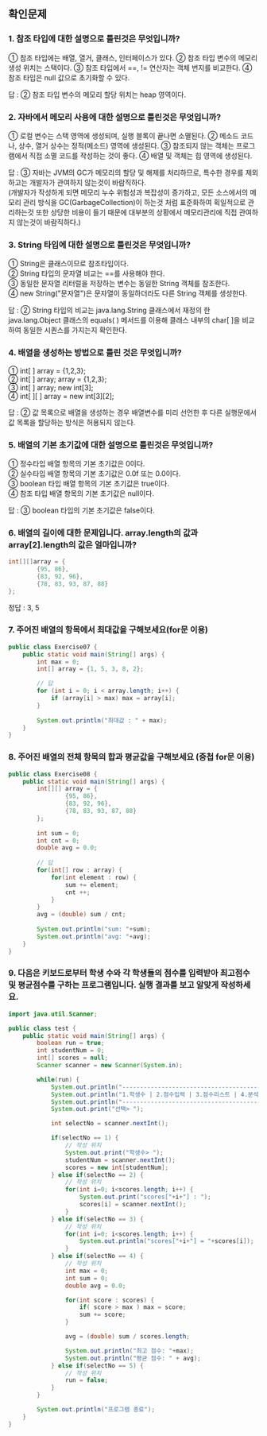 ## 확인문제
### 1. 참조 타입에 대한 설명으로 틀린것은 무엇입니까?
① 참조 타입에는 배열, 열거, 클래스, 인터페이스가 있다.
② 참조 타입 변수의 메모리 생성 위치는 스택이다.
③ 참조 타입에서 ==, != 연산자는 객체 번지를 비교한다.
④ 참조 타입은 null 값으로 초기화할 수 있다.

답 : ② 참조 타입 변수의 메모리 할당 위치는 heap 영역이다.

### 2. 자바에서 메모리 사용에 대한 설명으로 틀린것은 무엇입니까?
① 로컬 변수는 스택 영역에 생성되며, 실행 블록이 끝나면 소멸된다.
② 메소드 코드나, 상수, 열거 상수는 정적(메소드) 영역에 생성된다.
③ 참조되지 않는 객체는 프로그램에서 직접 소멸 코드를 작성하는 것이 좋다.
④ 배열 및 객체는 힙 영역에 생성된다.

답 : ③ 자바는 JVM의 GC가 메모리의 할당 및 해제를 처리하므로, 특수한 경우를 제외하고는 개발자가 관여하지 않는것이 바람직하다.  
(개발자가 작성하게 되면 메모리 누수 위험성과 복잡성이 증가하고, 모든 소스에서의 메모리 관리 방식을 GC(GarbageCollection)이 하는것 처럼 표준화하여 획일적으로 관리하는것 또한 상당한 비용이 들기 때문에 대부분의 상황에서 메모리관리에 직접 관여하지 않는것이 바람직하다.)

### 3. String 타입에 대한 설명으로 틀린것은 무엇입니까?
① String은 클래스이므로 참조타입이다.  
② String 타입의 문자열 비교는 ==를 사용해야 한다.  
③ 동일한 문자열 리터럴을 저장하는 변수는 동일한 String 객체를 참조한다.  
④ new String("문자열")은 문자열이 동일하더라도 다른 String 객체를 생성한다.  

답 : ② String 타입의 비교는 java.lang.String 클래스에서 재정의 한 java.lang.Object 클래스의 equals( ) 메서드를 이용해 클래스 내부의 char[ ]을 비교하여 동일한 시퀀스를 가지는지 확인한다.  

### 4. 배열을 생성하는 방법으로 틀린 것은 무엇입니까?
① int[ ] array = {1,2,3};  
② int[ ] array; array = {1,2,3};  
③ int[ ] array; new int[3];  
④ int[ ][ ] array = new int[3][2];  

답 : ② 값 목록으로 배열을 생성하는 경우 배열변수를 미리 선언한 후 다른 실행문에서 값 목록을 할당하는 방식은 허용되지 않는다.  

### 5. 배열의 기본 초기값에 대한 설명으로 틀린것은 무엇입니까?
① 정수타입 배열 항목의 기본 초기값은 0이다.  
② 실수타입 배열 항목의 기본 초기값은 0.0f 또는 0.0이다.  
③ boolean 타입 배열 항목의 기본 초기값은 true이다.  
④ 참조 타입 배열 항목의 기본 초기값은 null이다.  

답 : ③ boolean 타입의 기본 초기값은 false이다.

### 6. 배열의 길이에 대한 문제입니다. array.length의 값과 array[2].length의 값은 얼마입니까?
```java
int[][]array = {
        {95, 86},
        {83, 92, 96},
        {78, 83, 93, 87, 88}
};
```
정답 : 3, 5

### 7. 주어진 배열의 항목에서 최대값을 구해보세요(for문 이용)
```java
public class Exercise07 {
    public static void main(String[] args) {
        int max = 0;
        int[] array = {1, 5, 3, 8, 2};

        // 답
        for (int i = 0; i < array.length; i++) {
            if (array[i] > max) max = array[i];
        }
        
        System.out.println("최대값 : " + max);
    }
}
```

### 8. 주어진 배열의 전체 항목의 합과 평균값을 구해보세요 (중첩 for문 이용)
```java
public class Exercise08 {
    public static void main(String[] args) {
        int[][] array = {
                {95, 86},
                {83, 92, 96},
                {78, 83, 93, 87, 88}
        };
        
        int sum = 0;
        int cnt = 0;
        double avg = 0.0;
        
        // 답
        for(int[] row : array) {
            for(int element : row) {
                sum += element;
                cnt ++;
            }
        }
        avg = (double) sum / cnt;
        
        System.out.println("sum: "+sum);
        System.out.println("avg: "+avg);
    }
}
```

### 9. 다음은 키보드로부터 학생 수와 각 학생들의 점수를 입력받아 최고점수 및 평균점수를 구하는 프로그램입니다. 실행 결과를 보고 알맞게 작성하세요.
```java
import java.util.Scanner;

public class test {
    public static void main(String[] args) {
        boolean run = true;
        int studentNum = 0;
        int[] scores = null;
        Scanner scanner = new Scanner(System.in);

        while(run) {
            System.out.println("-------------------------------------------------------------");
            System.out.println("1.학생수 | 2.점수입력 | 3.점수리스트 | 4.분석 | 5.종료");
            System.out.println("-------------------------------------------------------------");
            System.out.print("선택> ");

            int selectNo = scanner.nextInt();

            if(selectNo == 1) {
                // 작성 위치
                System.out.print("학생수> ");
                studentNum = scanner.nextInt();
                scores = new int[studentNum];
            } else if(selectNo == 2) {
                // 작성 위치
                for(int i=0; i<scores.length; i++) {
                    System.out.print("scores["+i+"] : ");
                    scores[i] = scanner.nextInt();
                }
            } else if(selectNo == 3) {
                // 작성 위치
                for(int i=0; i<scores.length; i++) {
                    System.out.println("scores["+i+"] = "+scores[i]);
                }
            } else if(selectNo == 4) {
                // 작성 위치
                int max = 0;
                int sum = 0;
                double avg = 0.0;

                for(int score : scores) {
                    if( score > max ) max = score;
                    sum += score;
                }

                avg = (double) sum / scores.length;

                System.out.println("최고 점수: "+max);
                System.out.println("평균 점수: " + avg);
            } else if(selectNo == 5) {
                // 작성 위치
                run = false;
            }
        }

        System.out.println("프로그램 종료");
    }
}
```